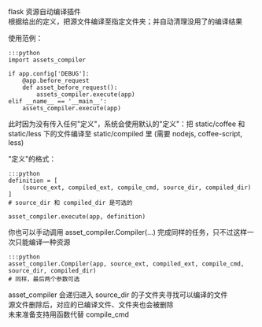flask 资源自动编译插件  
根据给出的定义，把源文件编译至指定文件夹；并自动清理没用了的编译结果


使用范例：

    :::python
    import assets_compiler

    if app.config['DEBUG']:
        @app.before_request
        def asset_before_request():
            assets_compiler.execute(app)
    elif __name__ == '__main__':
        assets_compiler.execute(app)

此时因为没有传入任何"定义"，系统会使用默认的"定义"：把 static/coffee 和 static/less 下的文件编译至 static/compiled 里
(需要 nodejs, coffee-script, less)


"定义"的格式：

    :::python
    definition = [
        (source_ext, compiled_ext, compile_cmd, source_dir, compiled_dir)
    ]
    # source_dir 和 compiled_dir 是可选的

    asset_compiler.execute(app, definition)


你也可以手动调用 asset_compiler.Compiler(...) 完成同样的任务，只不过这样一次只能编译一种资源

    :::python
    asset_compiler.Compiler(app, source_ext, compiled_ext, compile_cmd, source_dir, compiled_dir)
    # 同样，最后两个参数可选


asset_compiler 会递归进入 source_dir 的子文件夹寻找可以编译的文件  
源文件删除后，对应的已编译文件、文件夹也会被删除  
未来准备支持用函数代替 compile_cmd
